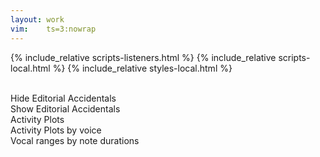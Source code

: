 ```yaml
---
layout: work
vim:    ts=3:nowrap
---
```


{% include_relative scripts-listeners.html %}
{% include_relative scripts-local.html %}
{% include_relative styles-local.html %}

<div id="work-info"></div>

<br>

<div id="external-info"></div>

<div id="button-container" class="button-container">
    <div id="accidentalSelect">
       <div class="button hide" onclick="displayNoAccidentals()">Hide Editorial Accidentals</div>
       <div class="button show hidden" onclick="displayAccidentals()">Show Editorial Accidentals</div>
    </div>
    <div id="activity-merged" data-ext="png" class="analysis-toggle button">Activity Plots</div>
    <div id="activity-merged-display" class="hidden"></div>
    <div id="activity-separate" data-ext="png" class="analysis-toggle button">Activity Plots by voice</div>
    <div id="activity-separate-display" class="hidden"></div>
    <div id="prange-duration" data-ext="svg" class="analysis-toggle button">Vocal ranges by note durations</div>
    <div id="prange-duration-display" class="hidden"></div>   
</div>

<script type="text/x-humdrum" id="my-score"></script>

<div id="work-footer"></div>